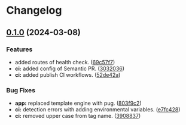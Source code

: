 # Changelog

## [0.1.0](https://github.com/hwakabh/6ow3idGirl/compare/low-mid-girl-v0.0.1...low-mid-girl-v0.1.0) (2024-03-08)


### Features

* added routes of health check. ([69c57f7](https://github.com/hwakabh/6ow3idGirl/commit/69c57f7f23a53b71021c6b899c2653a63c63109b))
* **ci:** added config of Semantic PR. ([3032036](https://github.com/hwakabh/6ow3idGirl/commit/30320360d92d776179c5a7bbb8efe3fb43778e76))
* **ci:** added publish CI workflows. ([52de42a](https://github.com/hwakabh/6ow3idGirl/commit/52de42af7f3de6fab9bed1dc05a7ea0cb4194499))


### Bug Fixes

* **app:** replaced template engine with pug. ([803f9c2](https://github.com/hwakabh/6ow3idGirl/commit/803f9c2e44c2200e589cd60b81b8b03adffb567f))
* **ci:** detection errors with adding environmental variables. ([e7fc428](https://github.com/hwakabh/6ow3idGirl/commit/e7fc4285c4c5ee96d7a9ab01ce0fa749504af428))
* **ci:** removed upper case from tag name. ([3908837](https://github.com/hwakabh/6ow3idGirl/commit/3908837b9cb13bd676492f0bf6f643a70125e323))
